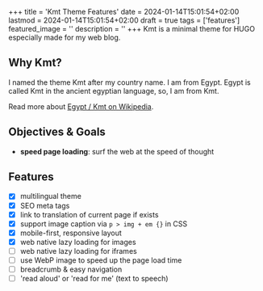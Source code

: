 +++
title = 'Kmt Theme Features'
date = 2024-01-14T15:01:54+02:00
lastmod = 2024-01-14T15:01:54+02:00
draft = true
tags = ['features']
featured_image = ''
description = ''
+++
Kmt is a minimal theme for HUGO especially made for my web blog.

## Why Kmt?

I named the theme Kmt after my country name. I am from Egypt. Egypt is called Kmt in the ancient egyptian language, so, I am from Kmt.

Read more about [Egypt / Kmt on Wikipedia](https://en.wikipedia.org/wiki/Egypt#Names).

## Objectives & Goals

- __speed page loading__: surf the web at the speed of thought

## Features

- [x] multilingual theme
- [x] SEO meta tags
- [x] link to translation of current page if exists
- [x] support image caption via `p > img + em {}` in CSS
- [x] mobile-first, responsive layout
- [x] web native lazy loading for images
- [ ] web native lazy loading for iframes
- [ ] use WebP image to speed up the page load time
- [ ] breadcrumb & easy navigation
- [ ] 'read aloud' or 'read for me' (text to speech)
